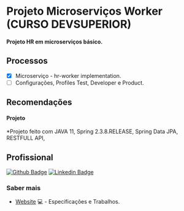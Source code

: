 # Projeto Microserviços Worker (CURSO DEVSUPERIOR)
#### Projeto HR em microserviços básico.

## Processos
- [x] Microserviço - hr-worker implementation.
- [ ] Configurações, Profiles Test, Developer e Product.

## Recomendações
#### Projeto
*Projeto feito com JAVA 11, Spring 2.3.8.RELEASE, Spring Data JPA, RESTFULL API,

## Profissional

[![Github Badge](https://img.shields.io/badge/-Github-000?style=flat-square&logo=Github&logoColor=white&link=https://github.com/AndersonSAndrade)](https://github.com/AndersonSAndrade)
[![Linkedin Badge](https://img.shields.io/badge/-LinkedIn-blue?style=flat-square&logo=Linkedin&logoColor=white&link=https://www.linkedin.com/in/anderson-s-andrade-59b38564/)](https://www.linkedin.com/in/anderson-s-andrade-59b38564/)

### Saber mais
- [Website](https://andersonsandrade.github.io/adsdev.github.io/) 💻 - Especificações e Trabalhos.
